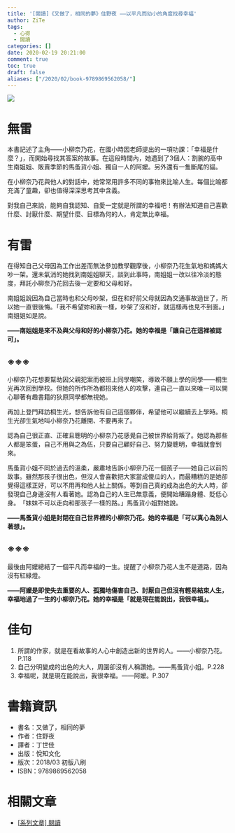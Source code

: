 ```yaml
---
title: '[閱讀]《又做了，相同的夢》住野夜 ——以平凡而幼小的角度找尋幸福'
author: ZiTe
tags:
  - 心得
  - 閱讀
categories: []
date: 2020-02-19 20:21:00
comment: true
toc: true
draft: false
aliases: ["/2020/02/book-9789869562058/"]
---
```

![](https://1.bp.blogspot.com/-KL4bG06MNKs/XonImFThFnI/AAAAAAAACD4/xORO8ShYK10Qr-u-eBQf-wWQYeaUsYHSgCKgBGAsYHg/s640/ZPH_0071.JPG)

# 無雷

本書記述了主角——小柳奈乃花，在國小時因老師提出的一項功課：「幸福是什麼？」，而開始尋找其答案的故事。在這段時間內，她遇到了3個人：割腕的高中生南姐姐、販賣季節的馬蚤貨小姐、獨自一人的阿嬤。另外還有一隻斷尾的貓。  

<!--more-->

在小柳奈乃花與他人的對話中，她常常用許多不同的事物來比喻人生。每個比喻都充滿了童趣，卻也值得深深思考其中含義。  

對我自己來說，能夠自我認知、自愛一定就是所謂的幸福吧！有辦法知道自己喜歡什麼、討厭什麼、期望什麼、目標為何的人，肯定無比幸福。  

# 有雷

在得知自己父母因為工作出差而無法參加教學觀摩後，小柳奈乃花生氣地和媽媽大吵一架。還未氣消的她找到南姐姐聊天，談到此事時，南姐姐一改以往冷淡的態度，拜託小柳奈乃花回去後一定要和父母和好。  

南姐姐說因為自己當時也和父母吵架，但在和好前父母就因為交通事故過世了，所以她一直很後悔。「我不希望妳和我一樣，吵架了沒和好，就這樣再也見不到面。」南姐姐如是說。  

**——南姐姐是來不及與父母和好的小柳奈乃花。她的幸福是「讓自己在這裡被認可」。**

## ※※※

小柳奈乃花想要幫助因父親犯案而被班上同學嘲笑，導致不願上學的同學——桐生光再次回到學校。但她的所作所為都招來他人的攻擊，連自己一直以來唯一可以開心聊著有趣書籍的狄原同學都無視她。  

再加上登門拜訪桐生光，想告訴他有自己這個夥伴，希望他可以繼續去上學時。桐生光卻生氣地叫小柳奈乃花離開、不要再來了。  

認為自己很正直、正確且聰明的小柳奈乃花感覺自己被世界給背叛了。她認為那些人都是笨蛋，自己不用與之為伍，只要自己顧好自己、努力變聰明，幸福就會到來。  

馬蚤貨小姐不同於過去的溫柔，嚴肅地告訴小柳奈乃花一個孩子——她自己以前的故事。雖然那孩子很出色，但沒人會喜歡把大家當成傻瓜的人，而最糟糕的是她卻覺得這樣正好，可以不用再和他人扯上關係。等到自己真的成為出色的大人時，卻發現自己身邊沒有人看著她。認為自己的人生已無意義，便開始糟蹋身體、貶低心身。　「妹妹不可以走向和那孩子一樣的路。」馬蚤貨小姐對她說。  

**——馬蚤貨小姐是封閉在自己世界裡的小柳奈乃花。她的幸福是「可以真心為別人著想」。**

## ※※※

最後由阿嬤總結了一個平凡而幸福的一生。提醒了小柳奈乃花人生不是道路，因為沒有紅綠燈。  

**——阿嬤是即使失去重要的人、孤獨地傷害自己、討厭自己但沒有輕易結束人生，幸福地過了一生的小柳奈乃花。她的幸福是「就是現在能說出，我很幸福」。**

# 佳句

1. 所謂的作家，就是在看故事的人心中創造出新的世界的人。——小柳奈乃花。P.118
2. 自己分明變成的出色的大人，周圍卻沒有人稱讚她。——馬蚤貨小姐。P.228
3. 幸福呢，就是現在能說出，我很幸福。——阿嬤。P.307

# 書籍資訊

*   書名：又做了，相同的夢
*   作者：住野夜
*   譯者：丁世佳
*   出版：悅知文化
*   版次：2018/03 初版八刷
*   ISBN：9789869562058

# 相關文章

* [\[系列文章\] 閱讀](/pages/serial/s-reading.html)